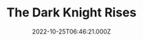 ---
title: "The Dark Knight Rises"
year: 2012
date: 2022-10-25T06:46:21.000Z
permalink: /almanac/movies/2022-10-25-the-dark-knight-rises/index.html
link: https://letterboxd.com/rknightuk/film/the-dark-knight-rises/3/
rating: 3
tmdbid: 49026
---
